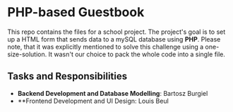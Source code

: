 # PHP-based Guestbook

This repo contains the files for a school project. The project's goal is to set up a HTML form that sends data to a mySQL database using **PHP**. Please note, that it was explicitly mentioned to solve this challenge using a one-size-solution. It wasn't our choice to pack the whole code into a single file.

## Tasks and Responsibilities

- **Backend Development and Database Modelling**: Bartosz Burgiel
- **Frontend Development and UI Design: Louis Beul

